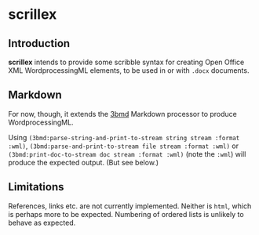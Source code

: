 # scrillex

## Introduction

**scrillex** intends to provide some scribble syntax for creating Open Office XML WordprocessingML elements, to be used in or with `.docx` documents.

## Markdown

For now, though, it extends the [3bmd](https://github.com/3b/3bmd) Markdown processor to produce WordprocessingML.

Using `(3bmd:parse-string-and-print-to-stream string stream :format :wml)`,
`(3bmd:parse-and-print-to-stream file stream :format :wml)` or
`(3bmd:print-doc-to-stream doc stream :format :wml)` (note the `:wml`) will produce
the expected output. (But see below.)

## Limitations

References, links etc. are not currently implemented. Neither is `html`, which is perhaps more to be expected.
Numbering of ordered lists is unlikely to behave as expected.
